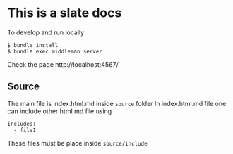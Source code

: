 # This is a slate docs

To develop and run locally

```
$ bundle install
$ bundle exec middleman server
```
Check the page http://localhost:4567/

## Source
The main file is index.html.md inside `source` folder
In index.html.md file one can include other html.md file using
```
includes:
  - file1
```

These files must be place inside `source/include`



